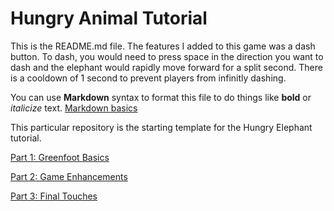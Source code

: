# Hungry Animal Tutorial
This is the README.md file.
The features I added to this game was a dash button. To dash, you would need to press space in the direction you want to dash and the elephant would rapidly move forward for a split second. There is a cooldown of 1 second to prevent players from infinitly dashing.

You can use **Markdown** syntax to format this file to do things like **bold** or *italicize* text.
[Markdown basics](https://www.markdownguide.org/getting-started/)

This particular repository is the starting template for the Hungry Elephant tutorial.

[Part 1: Greenfoot Basics](https://youtu.be/zxaa3X0MihI)

[Part 2: Game Enhancements](https://youtu.be/TwID9i0Ey6o)

[Part 3: Final Touches](https://youtu.be/GT-eFwa4Abc)
